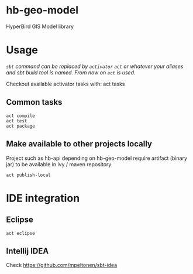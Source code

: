 # hb-geo-model
HyperBird GIS Model library

# Usage
*`sbt` command can be replaced by `activator` `act` or whatever your aliases and sbt build tool is named. From now on `act` is used.*

Checkout available activator tasks with: 
    act tasks

## Common tasks
    act compile
    act test
    act package

## Make available to other projects locally
Project such as hb-api depending on hb-geo-model require artifact (binary jar) to be available in ivy / maven repository

    act publish-local

# IDE integration

## Eclipse

    act eclipse 

## Intellij IDEA

Check https://github.com/mpeltonen/sbt-idea 


